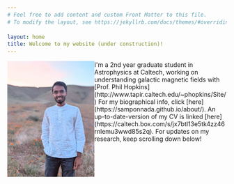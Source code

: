 ```yaml
---
# Feel free to add content and custom Front Matter to this file.
# To modify the layout, see https://jekyllrb.com/docs/themes/#overriding-theme-defaults

layout: home
title: Welcome to my website (under construction)!
---
```


<img src="sam_poppy.jpg" alt="sam" width="200" align="left"/> 
I'm a 2nd year graduate student in Astrophysics at Caltech, working on understanding galactic magnetic fields with [Prof. Phil Hopkins](http://www.tapir.caltech.edu/~phopkins/Site/) For my biographical info, click [here](https://samponnada.github.io/about/). An up-to-date-version of my CV is linked [here](https://caltech.box.com/s/jx7btl13e5tk4zz46rnlemu3wwd85s2q). For updates on my research, keep scrolling down below!  



